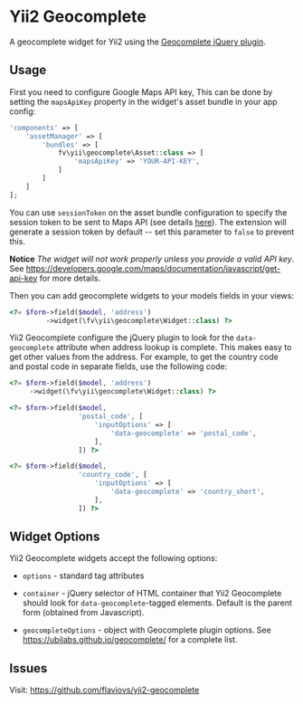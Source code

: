 Yii2 Geocomplete
================

A geocomplete widget for Yii2 using the [Geocomplete jQuery plugin].


Usage
-----

First you need to configure Google Maps API key, This can be done by
setting the `mapsApiKey` property in the widget's asset bundle in your
app config:

```php
'components' => [
    'assetManager' => [
        'bundles' => [
            fv\yii\geocomplete\Asset::class => [
                'mapsApiKey' => 'YOUR-API-KEY',
			]
		]
	]
];
```

You can use `sessionToken` on the asset bundle configuration to
specify the session token to be sent to Maps API (see details
[here](https://developers.google.com/places/web-service/autocomplete#session_tokens)). The
extension will generate a session token by default -- set this
parameter to `false` to prevent this.

**Notice** *The widget will not work properly unless you provide a
valid API key*. See
https://developers.google.com/maps/documentation/javascript/get-api-key
for more details.

Then you can add geocomplete widgets to your models fields in your
views:

```php
<?= $form->field($model, 'address')
         ->widget(\fv\yii\geocomplete\Widget::class) ?>
```

Yii2 Geocomplete configure the jQuery plugin to look for the
`data-geocomplete` attribute when address lookup is complete. This
makes easy to get other values from the address. For example, to get
the country code and postal code in separate fields, use the following
code:

```php
<?= $form->field($model, 'address')
     ->widget(\fv\yii\geocomplete\Widget::class) ?>

<?= $form->field($model,
                 'postal_code', [
                     'inputOptions' => [
                         'data-geocomplete' => 'postal_code',
                     ],
                 ]) ?>

<?= $form->field($model,
                 'country_code', [
    	             'inputOptions' => [
                         'data-geocomplete' => 'country_short',
                     ],
                 ]) ?>
```


Widget Options
--------------

Yii2 Geocomplete widgets accept the following options:

* `options` - standard tag attributes

* `container` - jQuery selector of HTML container that Yii2
  Geocomplete should look for `data-geocomplete`-tagged
  elements. Default is the parent form (obtained from Javascript).

* `geocompleteOptions` - object with Geocomplete plugin options. See
  https://ubilabs.github.io/geocomplete/ for a complete list.


Issues
------

Visit: https://github.com/flaviovs/yii2-geocomplete

[Geocomplete jQuery plugin]: https://ubilabs.github.io/geocomplete/
